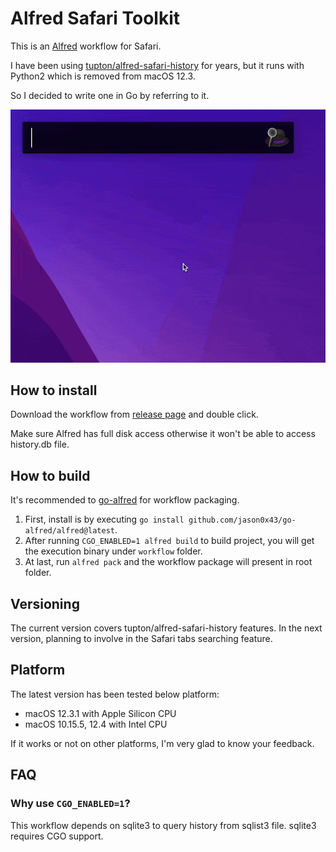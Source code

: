 # Alfred Safari Toolkit

This is an [Alfred](https://www.alfredapp.com) workflow for Safari.

I have been using [tupton/alfred-safari-history](https://github.com/tupton/alfred-safari-history) for years, but it runs with Python2 which is removed from macOS 12.3.

So I decided to write one in Go by referring to it.

![](screenshot1.gif)

## How to install

Download the workflow from [release page](https://github.com/addozhang/alfred-safari-toolkit/releases) and double click.

Make sure Alfred has full disk access otherwise it won't be able to access history.db file.

## How to build

It's recommended to [go-alfred](https://github.com/jason0x43/go-alfred) for workflow packaging.

1. First, install is by executing `go install github.com/jason0x43/go-alfred/alfred@latest`.
2. After running `CGO_ENABLED=1 alfred build` to build project, you will get the execution binary under `workflow` folder. 
3. At last, run `alfred pack` and the workflow package will present in root folder. 

## Versioning

The current version covers tupton/alfred-safari-history features. In the next version, planning to involve in the Safari tabs searching feature.

## Platform

The latest version has been tested below platform:

* macOS 12.3.1 with Apple Silicon CPU
* macOS 10.15.5, 12.4 with Intel CPU

If it works or not on other platforms, I'm very glad to know your feedback.

## FAQ

### Why use `CGO_ENABLED=1`?

This workflow depends on sqlite3 to query history from sqlist3 file. sqlite3 requires CGO support. 
